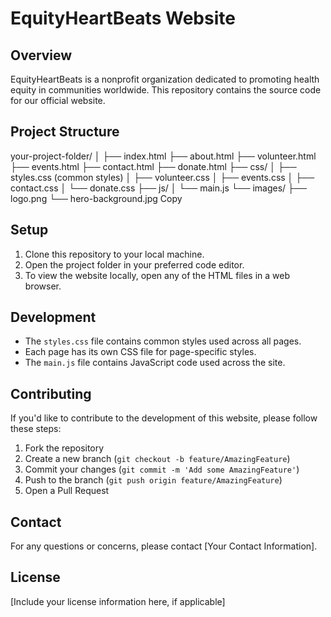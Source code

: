 # EquityHeartBeats Website

## Overview
EquityHeartBeats is a nonprofit organization dedicated to promoting health equity in communities worldwide. This repository contains the source code for our official website.

## Project Structure
your-project-folder/
│
├── index.html
├── about.html
├── volunteer.html
├── events.html
├── contact.html
├── donate.html
├── css/
│   ├── styles.css (common styles)
│   ├── volunteer.css
│   ├── events.css
│   ├── contact.css
│   └── donate.css
├── js/
│   └── main.js
└── images/
├── logo.png
└── hero-background.jpg
Copy
## Setup
1. Clone this repository to your local machine.
2. Open the project folder in your preferred code editor.
3. To view the website locally, open any of the HTML files in a web browser.

## Development
- The `styles.css` file contains common styles used across all pages.
- Each page has its own CSS file for page-specific styles.
- The `main.js` file contains JavaScript code used across the site.

## Contributing
If you'd like to contribute to the development of this website, please follow these steps:
1. Fork the repository
2. Create a new branch (`git checkout -b feature/AmazingFeature`)
3. Commit your changes (`git commit -m 'Add some AmazingFeature'`)
4. Push to the branch (`git push origin feature/AmazingFeature`)
5. Open a Pull Request

## Contact
For any questions or concerns, please contact [Your Contact Information].

## License
[Include your license information here, if applicable]
